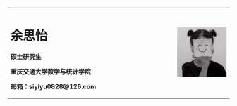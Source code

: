<table border="0">
  <tr>
    <td width="75%">
      <h1>余思怡</h1>
      <p><b>硕士研究生</b></p>
      <p><b>重庆交通大学数学与统计学院</b></p>
      <p><b>邮箱：siyiyu0828@126.com</b></p>
    </td>
    <td width="25%">
      <img src="/fengmian.jpg" width="100%"> 
    </td>
  </tr>
</table>

